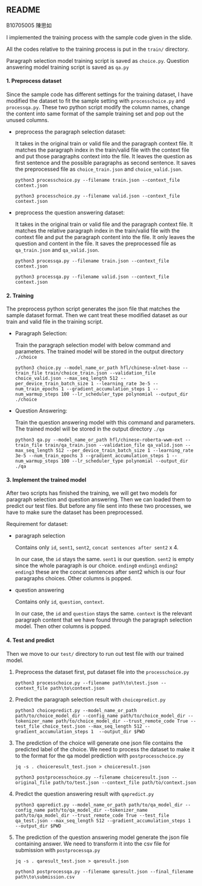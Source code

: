 ## README

B10705005 陳思如

I implemented the training process with the sample code given in the slide. 

All the codes relative to the training process is put in the `train/` directory.

Paragraph selection model training script is saved as `choice.py`. Question answering model training script is saved as `qa.py`

#### 1. Preprocess dataset

Since the sample code has different settings for the training dataset, I have modified the dataset to fit the sample setting with `processchoice.py` and `processqa.py`. These two python script modify the column names, change the content into same format of the sample training set and pop out the unused columns. 

- preprocess the paragraph selection dataset:

  It takes in the original train or valid file and the paragraph context file. It matches the paragraph index in the train/valid file with the context file and put those paragraphs context into the file. It leaves the question as first sentence and the possible paragraphs as second sentence. It saves the preprocessed file as `choice_train.json` and `choice_valid.json`.

  `python3 processchoice.py --filename train.json --context_file context.json`

  `python3 processchoice.py --filename valid.json --context_file context.json`

- preprocess the question answering dataset:

  It takes in the original train or valid file and the paragraph context file. It matches the relative paragraph index in the train/valid file with the context file and put the paragraph content into the file. It only leaves the question and content in the file. It saves the preprocessed file as `qa_train.json` and `qa_valid.json`.

  `python3 processqa.py --filename train.json --context_file context.json`

  `python3 processqa.py --filename valid.json --context_file context.json`

#### 2. Training

The preprocess python script generates the json file that matches the sample dataset format. Then we cant treat these modified dataset as our train and valid file in the training script.

- Paragraph Selection:

  Train the paragraph selection model with below  command and parameters. The trained model will be stored in the output directory `./choice`

  `python3 choice.py --model_name_or_path hfl/chinese-xlnet-base --train_file train/choice_train.json --validation_file choice_valid.json --max_seq_length 512 --per_device_train_batch_size 1 --learning_rate 3e-5 --num_train_epochs 1 --gradient_accumulation_steps 1 --num_warmup_steps 100 --lr_scheduler_type polynomial --output_dir ./choice`

- Question Answering:

  Train the question answering model with this command and parameters. The trained model will be stored in the output directory `./qa`

  `python3 qa.py --model_name_or_path hfl/chinese-roberta-wwm-ext --train_file train/qa_train.json --validation_file qa_valid.json --max_seq_length 512 --per_device_train_batch_size 1 --learning_rate 3e-5 --num_train_epochs 3 --gradient_accumulation_steps 1 --num_warmup_steps 100 --lr_scheduler_type polynomial --output_dir ./qa`

#### 3. Implement the trained model

After two scripts has finished the training, we will get two models for paragraph selection and question answering. Then we can loaded them to predict our test files. But before any file sent into these two processes, we have to make sure the dataset has been preprocessed. 

Requirement for dataset:

- paragraph selection

  Contains only `id`, `sent1`, `sent2`, `concat sentences after sent2` x 4.

  In our case, the `id` stays the same. `sent1` is our question. `sent2` is empty since the whole paragraph is our choice. `ending0` `ending1` `ending2` `ending3` these are the concat sentences after sent2 which is our four paragraphs choices. Other columns is popped.

- question answering

  Contains only `id`, `question`, `context`.

  In our case, the `id` and `question` stays the same. `context` is the relevant paragraph content that we have found through the paragraph selection model. Then other columns is popped.

#### 4. Test and predict

Then we move to our `test/` directory to run out test file with our trained model.

1. Preprocess the dataset first, put dataset file into the `processchoice.py`

   `python3 processchoice.py --filename path\to\test.json --context_file path\to\context.json`

2. Predict the paragraph selection result with `choicepredict.py`

   `python3 choicepredict.py --model_name_or_path path/to/choice_model_dir --config_name path/to/choice_model_dir --tokenizer_name path/to/choice_model_dir --trust_remote_code True --test_file choice_test.json --max_seq_length 512 --gradient_accumulation_steps 1  --output_dir $PWD`

3. The prediction of the choice will generate one json file contains the predicted label of the choice. We need to process the dataset to make it to the format for the qa model prediction with `postprocesschoice.py`

   `jq -s . choiceresult_test.json > choiceresult.json`

   `python3 postprocesschoice.py --filename choiceresult.json --original_file path/to/test.json --context_file path/to/context.json`

4. Predict the question answering result with `qapredict.py`

   `python3 qapredict.py --model_name_or_path path/to/qa_model_dir --config_name path/to/qa_model_dir --tokenizer_name path/to/qa_model_dir --trust_remote_code True --test_file qa_test.json --max_seq_length 512 --gradient_accumulation_steps 1  --output_dir $PWD`

5. The prediction of the question answering model generate the json file containing answer. We need to transform it into the csv file for submission with `postprocessqa.py`

   `jq -s . qaresult_test.json > qaresult.json`

   `python3 postprocessqa.py --filename qaresult.json --final_filename path\to\submission.csv`